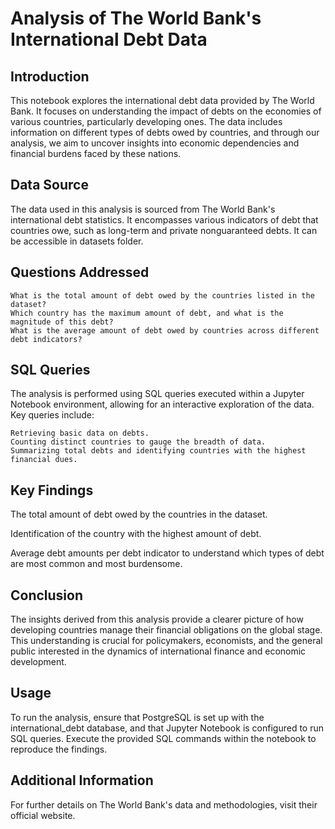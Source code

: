 # Analysis of The World Bank's International Debt Data

## Introduction
This notebook explores the international debt data provided by The World Bank. It focuses on understanding the impact of debts on the economies of various countries, particularly developing ones. The data includes information on different types of debts owed by countries, and through our analysis, we aim to uncover insights into economic dependencies and financial burdens faced by these nations.

## Data Source
The data used in this analysis is sourced from The World Bank's international debt statistics. It encompasses various indicators of debt that countries owe, such as long-term and private nonguaranteed debts. It can be accessible in datasets folder.

## Questions Addressed
	What is the total amount of debt owed by the countries listed in the dataset?
	Which country has the maximum amount of debt, and what is the magnitude of this debt?
	What is the average amount of debt owed by countries across different debt indicators?

## SQL Queries
The analysis is performed using SQL queries executed within a Jupyter Notebook environment, allowing for an interactive exploration of the data. Key queries include:
	
	Retrieving basic data on debts.
	Counting distinct countries to gauge the breadth of data.
	Summarizing total debts and identifying countries with the highest financial dues.

## Key Findings

The total amount of debt owed by the countries in the dataset.

Identification of the country with the highest amount of debt.

Average debt amounts per debt indicator to understand which types of debt are most common and most burdensome.

## Conclusion

The insights derived from this analysis provide a clearer picture of how developing countries manage their financial obligations on the global stage. This understanding is crucial for policymakers, economists, and the general public interested in the dynamics of international finance and economic development.

## Usage

To run the analysis, ensure that PostgreSQL is set up with the international_debt database, and that Jupyter Notebook is configured to run SQL queries. Execute the provided SQL commands within the notebook to reproduce the findings.

## Additional Information

For further details on The World Bank's data and methodologies, visit their official website.

